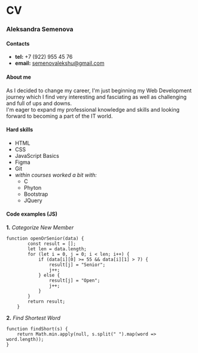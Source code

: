 # CV
### Aleksandra Semenova
#### Contacts
* **tel:** +7 (922) 955 45 76
* **email:** semenovalekshu@gmail.com
#### About me
As I decided to change my career, I'm just beginning my Web Development journey which I find very interesting and fasciating as well as challenging and full of ups and downs.\
I'm eager to expand my professional knowledge and skills and looking forward to becoming a part of the IT world.
#### Hard skills
* HTML
* CSS
* JavaScript Basics
* Figma
* Git
* *within courses worked a bit with:*
    * C
    * Phyton
    * Bootstrap
    * JQuery
#### Code examples (JS)
**1.** *Categorize New Member*
```
function openOrSenior(data) {
        const result = [];
        let len = data.length;
        for (let i = 0, j = 0; i < len; i++) {
            if (data[i][0] >= 55 && data[i][1] > 7) {
                result[j] = "Senior";
                j++;
            } else {
                result[j] = "Open";
                j++;
            }
        }
        return result;
    }
```
**2.** *Find Shortest Word*
```
function findShort(s) {
    return Math.min.apply(null, s.split(" ").map(word => word.length));
}
```

